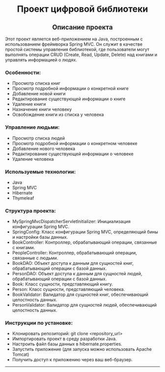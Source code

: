 <div>
  <h1 align="center">
Проект цифровой библиотеки
</h1>
<h2 align="center">
Описание проекта
</h2>
Этот проект является веб-приложением на Java, построенным с использованием фреймворка Spring MVC. 
Он служит в качестве простой системы управления библиотекой, где пользователи могут выполнять операции 
CRUD (Create, Read, Update, Delete) над книгами и управлять информацией о людях.
</div>

<h3>Особенности:</h3>

- Просмотр списка книг 
- Просмотр подробной информации о конкретной книге 
- Добавление новой книги 
- Редактирование существующей информации о книге 
- Удаление книги 
- Назначение книги человеку 
- Освобождение книги из списка у человека

<h3>Управление людьми:</h3>

- Просмотр списка людей
- Просмотр подробной информации о конкретном человеке
- Добавление нового человека
- Редактирование существующей информации о человеке 
- Удаление человека

<h3>Используемые технологии:</h3>

- Java 
- Spring MVC 
- Hibernate 
- Thymeleaf

<h3>Структура проекта:</h3>

- MySpringMvcDispatcherServletInitializer: Инициализация конфигурации Spring MVC.
- SpringConfig: Класс конфигурации Spring MVC, определяющий бины и настройки базы данных. 
- BookController: Контроллер, обрабатывающий операции, связанные с книгами. 
- PeopleController: Контроллер, обрабатывающий операции, связанные с людьми. 
- BookDAO: Объект доступа к данным для сущностей книг, обрабатывающий операции с базой данных. 
- PersonDAO: Объект доступа к данным для сущностей людей, обрабатывающий операции с базой данных. 
- Book: Класс сущности, представляющий книгу. 
- Person: Класс сущности, представляющий человека. 
- BookValidator: Валидатор для сущностей книг, обеспечивающий целостность данных. 
- PersonValidator: Валидатор для сущностей людей, обеспечивающий целостность данных.

<h3>Инструкции по установке:</h3>

- Клонировать репозиторий: git clone <repository_url>
- Импортировать проект в среду разработки Java. 
- Настроить файл базы данных в hibernate.properties. 
- Запустить приложение (для запуска можно использовать Apache Tomcat)
- Получить доступ к приложению через ваш веб-браузер.


***
